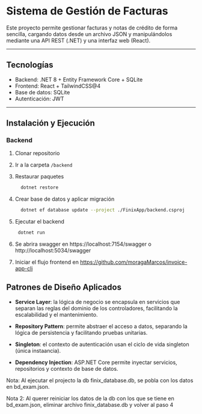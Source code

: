 # Sistema de Gestión de Facturas

Este proyecto permite gestionar facturas y notas de crédito de forma sencilla, cargando datos desde un archivo JSON y manipulándolos mediante una API REST (.NET) y una interfaz web (React).

---

## Tecnologías

- Backend: .NET 8 + Entity Framework Core + SQLite
- Frontend: React + TailwindCSS@4
- Base de datos: SQLite
- Autenticación: JWT 

---

## Instalación y Ejecución

### Backend

1. Clonar repositorio
1. Ir a la carpeta `/backend`
2. Restaurar paquetes

   ```bash
     dotnet restore
   ```
3. Crear base de datos y aplicar migración

   ```bash
     dotnet ef database update --project ./FinixApp/backend.csproj
   ```
4. Ejecutar el backend

    ```bash
     dotnet run
5. Se abrira swagger en https://localhost:7154/swagger o http://localhost:5034/swagger

6. Iniciar el flujo frontend en https://github.com/moragaMarcos/invoice-app-cli


## Patrones de Diseño Aplicados

- **Service Layer**: la lógica de negocio se encapsula en servicios que separan las reglas del dominio de los controladores, facilitando la escalabilidad y el mantenimiento.

- **Repository Pattern**: permite abstraer el acceso a datos, separando la lógica de persistencia y facilitando pruebas unitarias.

- **Singleton**: el contexto de autenticación usan el ciclo de vida singleton (única instaancia).

- **Dependency Injection**: ASP.NET Core permite inyectar servicios, repositorios y contexto de base de datos.


Nota: Al ejecutar el projecto la db finix_database.db, se pobla con los datos en bd_exam.json.

Nota 2: Al querer reiniciar los datos de la db con los que se tiene en bd_exam.json, eliminar archivo finix_database.db 
y volver al paso 4
